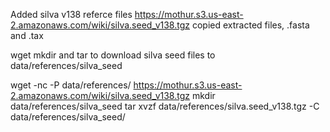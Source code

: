 Added silva v138 referce files 
https://mothur.s3.us-east-2.amazonaws.com/wiki/silva.seed_v138.tgz
copied extracted files, .fasta and .tax

wget mkdir and tar to download silva seed files to data/references/silva_seed

wget -nc -P data/references/ https://mothur.s3.us-east-2.amazonaws.com/wiki/silva.seed_v138.tgz
mkdir data/references/silva_seed
tar xvzf data/references/silva.seed_v138.tgz -C data/references/silva_seed/

